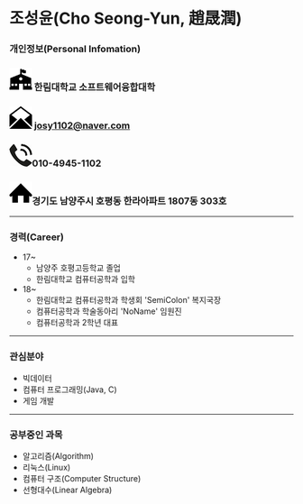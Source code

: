 조성윤(Cho Seong-Yun, 趙晟潤)
===========
### 개인정보(Personal Infomation)
### ![](school1.png) 한림대학교 소프트웨어융합대학

### ![](mail1.png) josy1102@naver.com

### ![](phone1.png)010-4945-1102

### ![](home.png)경기도 남양주시 호평동 한라아파트 1807동 303호
-----------
### 경력(Career)
* 17~
  * 남양주 호평고등학교 졸업
  * 한림대학교 컴퓨터공학과 입학
* 18~
  * 한림대학교 컴퓨터공학과 학생회 'SemiColon' 복지국장
  * 컴퓨터공학과 학술동아리 'NoName' 임원진
  * 컴퓨터공학과 2학년 대표
-----------
### 관심분야
* 빅데이터
* 컴퓨터 프로그래밍(Java, C)
* 게임 개발
-----------
### 공부중인 과목
* 알고리즘(Algorithm)
* 리눅스(Linux)
* 컴퓨터 구조(Computer Structure)
* 선형대수(Linear Algebra)

